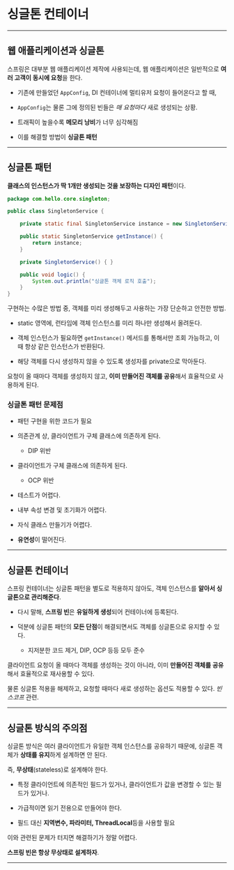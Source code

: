 # 싱글톤 컨테이너

---

## 웹 애플리케이션과 싱글톤

스프링은 대부분 웹 애플리케이션 제작에 사용되는데, 웹 애플리케이션은 일반적으로 **여러 고객이 동시에 요청**을 한다.

- 기존에 만들었던 `AppConfig`, DI 컨테이너에 멀티유저 요청이 들어온다고 할 때, 

- `AppConfig`는 물론 그에 정의된 빈들은 *매 요청마다* 새로 생성되는 상황.

- 트래픽이 높을수록 **메모리 낭비**가 너무 심각해짐

- 이를 해결할 방법이 **싱글톤 패턴**

---

## 싱글톤 패턴

**클래스의 인스턴스가 딱 1개만 생성되는 것을 보장하는 디자인 패턴**이다.

```java
package com.hello.core.singleton;

public class SingletonService {

    private static final SingletonService instance = new SingletonService();

    public static SingletonService getInstance() {
        return instance;
    }

    private SingletonService() { }

    public void logic() {
        System.out.println("싱글톤 객체 로직 호출");
    }
}
```

구현하는 수많은 방법 중, 객체를 미리 생성해두고 사용하는 가장 단순하고 안전한 방법.

- static 영역에, 런타임에 객체 인스턴스를 미리 하나만 생성해서 올려둔다.

- 객체 인스턴스가 필요하면 `getInstance()` 메서드를 통해서만 조회 가능하고, 이 때 항상 같은 인스턴스가 반환된다.

- 해당 객체를 다시 생성하지 않을 수 있도록 생성자를 private으로 막아둔다.

요청이 올 때마다 객체를 생성하지 않고, **이미 만들어진 객체를 공유**해서 효율적으로 사용하게 된다.

### 싱글톤 패턴 문제점

- 패턴 구현을 위한 코드가 필요

- 의존관계 상, 클라이언트가 구체 클래스에 의존하게 된다.
  
  - DIP 위반

- 클라이언트가 구체 클래스에 의존하게 된다.
  
  - OCP 위반

- 테스트가 어렵다.

- 내부 속성 변경 및 초기화가 어렵다.

- 자식 클래스 만들기가 어렵다.

- **유연성**이 떨어진다.

---

## 싱글톤 컨테이너

스프링 컨테이너는 싱글톤 패턴을 별도로 적용하지 않아도, 객체 인스턴스를 **알아서 싱글톤으로 관리해준다**.

- 다시 말해, **스프링 빈**은 **유일하게 생성**되어 컨테이너에 등록된다.

- 덕분에 싱글톤 패턴의 **모든 단점**이 해결되면서도 객체를 싱글톤으로 유지할 수 있다.
  
  - 지저분한 코드 제거, DIP, OCP 등등 모두 준수

클라이언트 요청이 올 때마다 객체를 생성하는 것이 아니라, 이미 **만들어진 객체를 공유**해서 효율적으로 재사용할 수 있다.

물론 싱글톤 적용을 해제하고, 요청할 때마다 새로 생성하는 옵션도 적용할 수 있다. *빈 스코프* 관련.

---

## 싱글톤 방식의 주의점

싱글톤 방식은 여러 클라이언트가 유일한 객체 인스턴스를 공유하기 때문에, 싱글톤 객체가 **상태를 유지**하게 설계하면 안 된다.

즉, **무상태**(stateless)로 설계해야 한다.

- 특정 클라이언트에 의존적인 필드가 있거나, 클라이언트가 값을 변경할 수 있는 필드가 있거나.

- 가급적이면 읽기 전용으로 만들어야 한다.

- 필드 대신 **지역변수, 파라미터, ThreadLocal**등을 사용할 필요

이와 관련된 문제가 터지면 해결하기가 정말 어렵다.

**스프링 빈은 항상 무상태로 설계하자**.

---

## 
